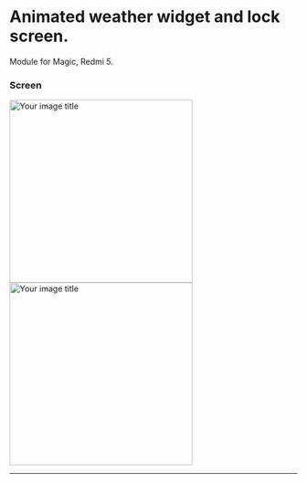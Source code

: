 # Animated weather widget and lock screen.
Module for Magic, Redmi 5.

### Screen
<img src="https://i.imgur.com/V2U7dFU.jpg" alt="Your image title" width="320"/> <img src="https://i.imgur.com/QQuFUEZ.jpg" alt="Your image title" width="320"/>


---
